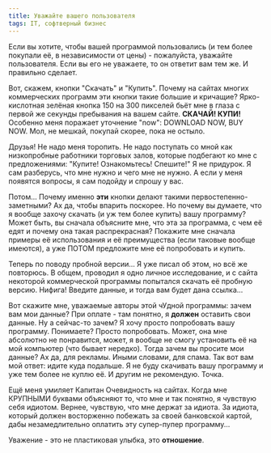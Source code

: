 ```yaml
---
title: Уважайте вашего пользователя
tags: IT, софтверный бизнес
---
```


Если вы хотите, чтобы вашей программой пользовались (и тем более покупали её, в независимости от цены) - пожалуйста, уважайте пользователя. Если вы его не уважаете, то он ответит вам тем же. И правильно сделает.

Вот, скажем, кнопки "Скачать" и "Купить". Почему на сайтах многих коммерческих программ эти кнопки такие большие и кричащие? Ярко-кислотная зелёная кнопка 150 на 300 пикселей бьёт мне в глаза с первой же секунды пребывания на вашем сайте. **СКАЧАЙ! КУПИ!** Особенно меня поражает уточнение "now": DOWNLOAD NOW, BUY NOW. Мол, не мешкай, покупай скорее, пока не остыло.

Друзья! Не надо меня торопить. Не надо поступать со мной как низкопробные работники торговых залов, которые подбегают ко мне с предложениями: "Купите! Ознакомьтесь! Спешите!" Я не придурок. Я сам разберусь, что мне нужно и чего мне не нужно. А если у меня появятся вопросы, я сам подойду и спрошу у вас.

Потом... Почему именно **эти** кнопки делают такими первостепенно-заметными? Ах да, чтобы впарить поскорее. Но почему вы думаете, что я вообще захочу скачать (и уж тем более купить) вашу программу? Может быть, вы сначала объясните мне, что эта за программа, с чем её едят и почему она такая распрекрасная? Покажите мне сначала примеры её использования и её преимущества (если таковые вообще имеются), а уже ПОТОМ предложите мне её попробовать и купить. 

Теперь по поводу пробной версии... Я уже писал об этом, но всё же повторюсь. В общем, проводил я одно личное исследование, и с сайта некоторой коммерческой программы попытался скачать её пробную версию. Нифига! Введите данные, и тогда вам будет дана ссылка...

Вот скажите мне, уважаемые авторы этой чУдной программы: зачем вам мои данные? При оплате - там понятно, я **должен** оставить свои данные. Ну а сейчас-то зачем? Я хочу просто попробовать вашу программу. Понимаете? Просто попробовать. Может, она мне абсолютно не понравится, может, я вообще не смогу установить её на мой компьютер (что бывает нередко). Тогда зачем вы просите мои данные? Ах да, для рекламы. Иными словами, для спама. Так вот вам мой ответ: идите куда подальше. Я не буду скачивать вашу программу и уже тем более не куплю её. И другим не рекомендую. Точка.

Ещё меня умиляет Капитан Очевидность на сайтах. Когда мне КРУПНЫМИ буквами объясняют то, что мне и так понятно, я чувствую себя идиотом. Вернее, чувствую, что мне держат за идиота. За идиота, который должен восторженно побежать за своей банковской картой, дабы незамедлительно оплатить эту супер-пупер программу...

Уважение - это не пластиковая улыбка, это **отношение**.
